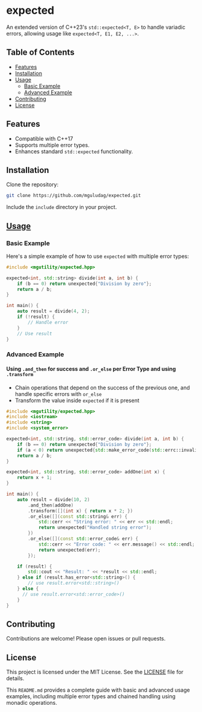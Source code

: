 # expected

An extended version of C++23's `std::expected<T, E>` to handle variadic errors, allowing usage like `expected<T, E1, E2, ...>`.

## Table of Contents
- [Features](#features)
- [Installation](#installation)
- [Usage](#usage)
  - [Basic Example](#basic-example)
  - [Advanced Example](#advanced-example)
- [Contributing](#contributing)
- [License](#license)

## Features
- Compatible with C++17
- Supports multiple error types.
- Enhances standard `std::expected` functionality.

## Installation
Clone the repository:
```sh
git clone https://github.com/mguludag/expected.git
```
Include the `include` directory in your project.

## [Usage](https://godbolt.org/z/jWfa857bn)

### Basic Example
Here's a simple example of how to use `expected` with multiple error types:
```cpp
#include <mgutility/expected.hpp>

expected<int, std::string> divide(int a, int b) {
    if (b == 0) return unexpected{"Division by zero"};
    return a / b;
}

int main() {
    auto result = divide(4, 2);
    if (!result) {
        // Handle error
    }
    // Use result
}
```

### Advanced Example


#### Using `.and_then` for success and `.or_else` per Error Type and using `.transform`
* Chain operations that depend on the success of the previous one, and handle specific errors with `or_else`
* Transform the value inside `expected` if it is present
```cpp
#include <mgutility/expected.hpp>
#include <iostream>
#include <string>
#include <system_error>

expected<int, std::string, std::error_code> divide(int a, int b) {
    if (b == 0) return unexpected{"Division by zero"};
    if (a < 0) return unexpected{std::make_error_code(std::errc::invalid_argument)};
    return a / b;
}

expected<int, std::string, std::error_code> addOne(int x) {
    return x + 1;
}

int main() {
    auto result = divide(10, 2)
        .and_then(addOne)
        .transform([](int x) { return x * 2; })
        .or_else([](const std::string& err) {
            std::cerr << "String error: " << err << std::endl;
            return unexpected("Handled string error");
        })
        .or_else([](const std::error_code& err) {
            std::cerr << "Error code: " << err.message() << std::endl;
            return unexpected(err);
        });

    if (result) {
        std::cout << "Result: " << *result << std::endl;
    } else if (result.has_error<std::string>() {
        // use result.error<std::string>()
    } else {
      // use result.error<std::error_code>()
    }
}
```

## Contributing
Contributions are welcome! Please open issues or pull requests.

## License
This project is licensed under the MIT License. See the [LICENSE](LICENSE) file for details.

This `README.md` provides a complete guide with basic and advanced usage examples, including multiple error types and chained handling using monadic operations.
